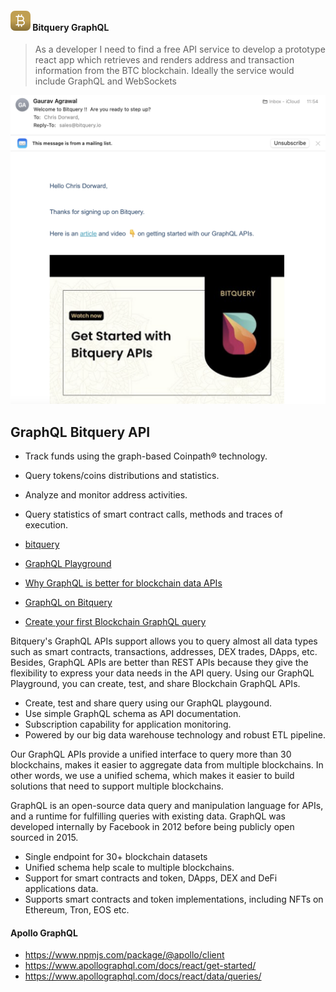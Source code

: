 #### ![alt text](../svg/logo16.svg "Bitcoin Hash Logo") Bitquery GraphQL

> As a developer I need to find a free API service to develop a prototype react app which retrieves and renders address and transaction information from the BTC blockchain. Ideally the service would include GraphQL and WebSockets

![alt text](../png/bitquery-signup.png "bitquery")

## GraphQL Bitquery API

- Track funds using the graph-based Coinpath® technology.
- Query tokens/coins distributions and statistics.
- Analyze and monitor address activities.
- Query statistics of smart contract calls, methods and traces of execution.

- [bitquery](https://bitquery.io/about)
- [GraphQL Playground](https://ide.bitquery.io)
- [Why GraphQL is better for blockchain data APIs](https://bitquery.io/blog/blockchain-graphql)
- [GraphQL on Bitquery](https://bitquery.io/labs/graphql)
- [Create your first Blockchain GraphQL query](https://bitquery.io/blog/blockchain-graphql-query)

Bitquery's GraphQL APIs support allows you to query almost all data types such as smart contracts, transactions, addresses, DEX trades, DApps, etc. Besides, GraphQL APIs are better than REST APIs because they give the flexibility to express your data needs in the API query. Using our GraphQL Playground, you can create, test, and share Blockchain GraphQL APIs.

- Create, test and share query using our GraphQL playgound.
- Use simple GraphQL schema as API documentation.
- Subscription capability for application monitoring.
- Powered by our big data warehouse technology and robust ETL pipeline.

Our GraphQL APIs provide a unified interface to query more than 30 blockchains, makes it easier to aggregate data from multiple blockchains. In other words, we use a unified schema, which makes it easier to build solutions that need to support multiple blockchains.

GraphQL is an open-source data query and manipulation language for APIs, and a runtime for fulfilling queries with existing data. GraphQL was developed internally by Facebook in 2012 before being publicly open sourced in 2015.

- Single endpoint for 30+ blockchain datasets
- Unified schema help scale to multiple blockchains.
- Support for smart contracts and token, DApps, DEX and DeFi applications data.
- Supports smart contracts and token implementations, including NFTs on Ethereum, Tron, EOS etc.



#### Apollo GraphQL

- https://www.npmjs.com/package/@apollo/client
- https://www.apollographql.com/docs/react/get-started/
- https://www.apollographql.com/docs/react/data/queries/
